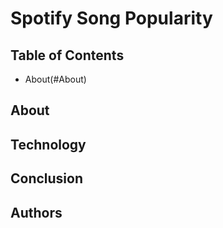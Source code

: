 # Spotify Song Popularity

## Table of Contents
* About(#About)

## About

## Technology

## Conclusion

## Authors
